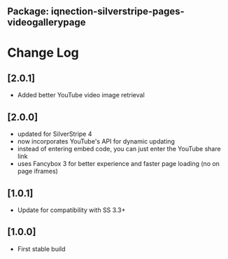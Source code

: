 ## Package: iqnection-silverstripe-pages-videogallerypage
# Change Log


## [2.0.1]
- Added better YouTube video image retrieval

## [2.0.0]
- updated for SilverStripe 4
- now incorporates YouTube's API for dynamic updating
- instead of entering embed code, you can just enter the YouTube share link
- uses Fancybox 3 for better experience and faster page loading (no on page iframes)

## [1.0.1]
- Update for compatibility with SS 3.3+

## [1.0.0]
- First stable build
